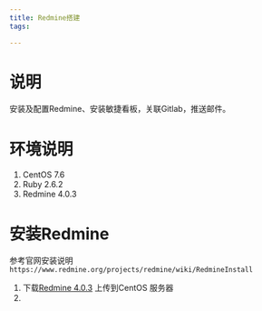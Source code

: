 ```yaml
---
title: Redmine搭建
tags:

---
```


# 说明

安装及配置Redmine、安装敏捷看板，关联Gitlab，推送邮件。

# 环境说明

1. CentOS 7.6
2. Ruby 2.6.2
3. Redmine 4.0.3

# 安装Redmine

参考官网安装说明`https://www.redmine.org/projects/redmine/wiki/RedmineInstall`

1. 下载[Redmine 4.0.3](https://www.redmine.org/projects/redmine/wiki/Download) 上传到CentOS 服务器
2. 